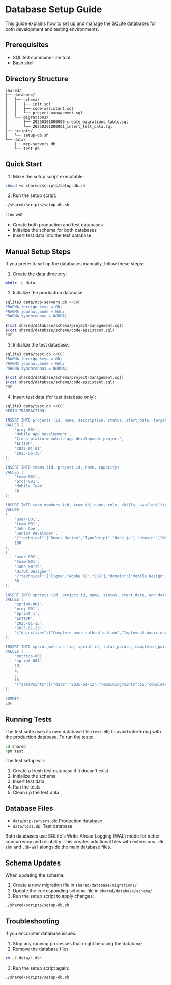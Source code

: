# Database Setup Guide

This guide explains how to set up and manage the SQLite databases for both development and testing environments.

## Prerequisites

- SQLite3 command-line tool
- Bash shell

## Directory Structure

```
shared/
├── database/
│   ├── schema/
│   │   ├── init.sql
│   │   ├── code-assistant.sql
│   │   └── project-management.sql
│   └── migrations/
│       ├── 20250301000000_create_migrations_table.sql
│       └── 20250301000001_insert_test_data.sql
├── scripts/
│   └── setup-db.sh
└── data/
    ├── mcp-servers.db
    └── test.db
```

## Quick Start

1. Make the setup script executable:
```bash
chmod +x shared/scripts/setup-db.sh
```

2. Run the setup script:
```bash
./shared/scripts/setup-db.sh
```

This will:
- Create both production and test databases
- Initialize the schema for both databases
- Insert test data into the test database

## Manual Setup Steps

If you prefer to set up the databases manually, follow these steps:

1. Create the data directory:
```bash
mkdir -p data
```

2. Initialize the production database:
```bash
sqlite3 data/mcp-servers.db <<EOF
PRAGMA foreign_keys = ON;
PRAGMA journal_mode = WAL;
PRAGMA synchronous = NORMAL;

$(cat shared/database/schema/project-management.sql)
$(cat shared/database/schema/code-assistant.sql)
EOF
```

3. Initialize the test database:
```bash
sqlite3 data/test.db <<EOF
PRAGMA foreign_keys = ON;
PRAGMA journal_mode = WAL;
PRAGMA synchronous = NORMAL;

$(cat shared/database/schema/project-management.sql)
$(cat shared/database/schema/code-assistant.sql)
EOF
```

4. Insert test data (for test database only):
```bash
sqlite3 data/test.db <<EOF
BEGIN TRANSACTION;

INSERT INTO projects (id, name, description, status, start_date, target_date)
VALUES (
    'proj-001',
    'Mobile App Development',
    'Cross-platform mobile app development project',
    'ACTIVE',
    '2025-01-01',
    '2025-06-30'
);

INSERT INTO teams (id, project_id, name, capacity)
VALUES (
    'team-001',
    'proj-001',
    'Mobile Team',
    40
);

INSERT INTO team_members (id, team_id, name, role, skills, availability)
VALUES 
(
    'user-001',
    'team-001',
    'John Doe',
    'Senior Developer',
    '{"technical":["React Native","TypeScript","Node.js"],"domain":["Mobile Development","API Integration"],"soft":["Leadership","Communication"]}',
    100
),
(
    'user-002',
    'team-001',
    'Jane Smith',
    'UI/UX Designer',
    '{"technical":["Figma","Adobe XD","CSS"],"domain":["Mobile Design","User Research"],"soft":["Creativity","Collaboration"]}',
    80
);

INSERT INTO sprints (id, project_id, name, status, start_date, end_date, goals)
VALUES (
    'sprint-001',
    'proj-001',
    'Sprint 1',
    'ACTIVE',
    '2025-01-15',
    '2025-01-29',
    '{"objectives":["Complete user authentication","Implement basic navigation"],"successCriteria":["All unit tests passing","UI/UX review approved"]}'
);

INSERT INTO sprint_metrics (id, sprint_id, total_points, completed_points, remaining_points, velocity, burndown_data)
VALUES (
    'metrics-001',
    'sprint-001',
    10,
    3,
    7,
    15,
    '{"dataPoints":[{"date":"2025-01-15","remainingPoints":10,"completedPoints":0},{"date":"2025-01-20","remainingPoints":7,"completedPoints":3}],"idealLine":[{"date":"2025-01-15","expectedPoints":10},{"date":"2025-01-29","expectedPoints":0}]}'
);

COMMIT;
EOF
```

## Running Tests

The test suite uses its own database file (`test.db`) to avoid interfering with the production database. To run the tests:

```bash
cd shared
npm test
```

The test setup will:
1. Create a fresh test database if it doesn't exist
2. Initialize the schema
3. Insert test data
4. Run the tests
5. Clean up the test data

## Database Files

- `data/mcp-servers.db`: Production database
- `data/test.db`: Test database

Both databases use SQLite's Write-Ahead Logging (WAL) mode for better concurrency and reliability. This creates additional files with extensions `.db-shm` and `.db-wal` alongside the main database files.

## Schema Updates

When updating the schema:

1. Create a new migration file in `shared/database/migrations/`
2. Update the corresponding schema file in `shared/database/schema/`
3. Run the setup script to apply changes:
```bash
./shared/scripts/setup-db.sh
```

## Troubleshooting

If you encounter database issues:

1. Stop any running processes that might be using the database
2. Remove the database files:
```bash
rm -f data/*.db*
```
3. Run the setup script again:
```bash
./shared/scripts/setup-db.sh
